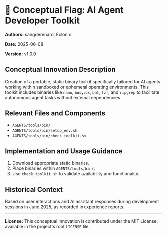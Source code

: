 # 🚩 Conceptual Flag: AI Agent Developer Toolkit

**Authors:** sangderenard, Eclonix

**Date:** 2025-06-08

**Version:** v1.0.0

## Conceptual Innovation Description

Creation of a portable, static binary toolkit specifically tailored for AI agents working within sandboxed or ephemeral operating environments. This toolkit includes binaries like `nano`, `busybox`, `bat`, `fzf`, and `ripgrep` to facilitate autonomous agent tasks without external dependencies.

## Relevant Files and Components

- `AGENTS/tools/bin/`
- `AGENTS/tools/bin/setup_env.sh`
- `AGENTS/tools/bin/check_toolkit.sh`

## Implementation and Usage Guidance

1. Download appropriate static binaries.
2. Place binaries within `AGENTS/tools/bin/`.
3. Use `check_toolkit.sh` to validate availability and functionality.

## Historical Context

Based on user interactions and AI assistant responses during development sessions in June 2025, as recorded in experience reports.

---

**License:**
This conceptual innovation is contributed under the MIT License, available in the project's root `LICENSE` file.

